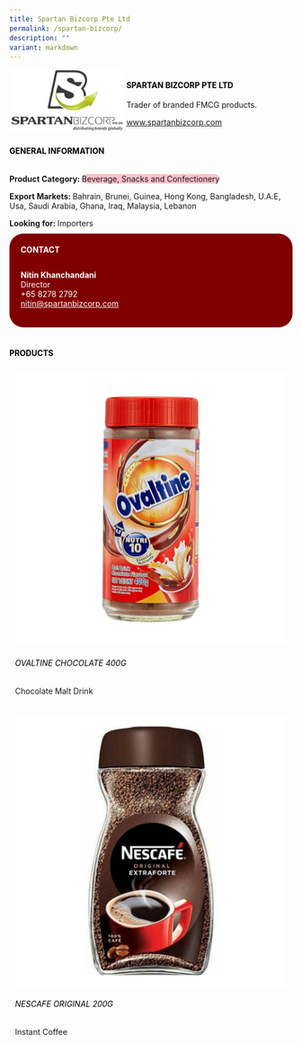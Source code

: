 ```yaml
---
title: Spartan Bizcorp Pte Ltd
permalink: /spartan-bizcorp/
description: ""
variant: markdown
---
```

<div class="flex-paragraph">
	<div style="display: flex; flex-wrap: wrap;" class="flex-container">
		<div style="flex: 1 1 40%; display: block;" class="card sgds">
			<img src="/images/spartan_bizcorp_logo.png">
		</div>
		<div style="flex: 1 1 58%; display: block; margin-left: 3px" class="card-sgds">
			<h4 style="text-transform: uppercase; color: black;"><b>Spartan Bizcorp Pte Ltd</b></h4>
			<p>Trader of branded FMCG products.</p>
			<p><a target="_blank" href="https://www.spartanbizcorp.com">www.spartanbizcorp.com</a></p>
		</div>
	</div>
</div>

<h4 style="text-transform: uppercase; color: black;">
	<b>General Information</b>
</h4>
<div style="display: flex; flex-wrap: wrap;" class="flex-container">
	<div style="flex: 1 1 65%; display: block; align-self: stretch" class="card sgds">
		<div class="flex-paragraph">
			<p>
				<b>Product Category: </b>
				<span style="background-color: pink; border-radius: 10px;">Beverage, Snacks and Confectionery</span>
			</p>
			<p>
				<b>Export Markets: </b>Bahrain, Brunei, Guinea, Hong Kong, Bangladesh, U.A.E, Usa, Saudi Arabia, Ghana, Iraq, Malaysia, Lebanon
			</p>
			<p style="margin-bottom: 10px;">
				<b>Looking for: </b>Importers
			</p>
		</div>
	</div>
	<div style="flex: 1 1 35%; padding: 10px; display: block; background-color: maroon; border-radius: 25px; align-self: center;" class="card sgds">
		<h4 style="color: white; margin-top: 10px; margin-left: 10px;">CONTACT</h4>
		<div class="flex-paragraph">
			<p style="padding: 10px; color: white;">
				<b>Nitin Khanchandani</b>
				<br>Director<br>+65 8278 2792<br>
				<a style="color: white;" href="mailto:nitin@spartanbizcorp.com">nitin@spartanbizcorp.com</a>
			</p>
		</div>
	</div>
</div>
<br>
<h4 style="text-transform: uppercase; color: black;">
	<b>Products</b>
</h4>
<div style="display: flex; flex-wrap: wrap;">
	<div style="flex: 1 1 47%; margin: 10px; display: block;" class="card sgds">
		<div style="display: block;" class="flex-image">
			<img src="/images/spartan_bizcorp_product_01.jpg">
		</div>
		<div class="flex-paragraph">
			<h6 style="text-transform: uppercase; color: black;">Ovaltine Chocolate 400G</h6>
			<p>Chocolate Malt Drink</p>
		</div>
	</div>
	<div style="flex: 1 1 47%; margin: 10px; display: block;" class="card sgds">
		<div style="display: block;" class="flex-image">
			<img src="/images/spartan_bizcorp_product_02.jpg">
		</div>
		<div class="flex-paragraph">
			<h6 style="text-transform: uppercase; color: black;">Nescafe Original 200G</h6>
			<p>Instant Coffee</p>
		</div>
	</div>
</div>